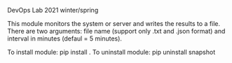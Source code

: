 DevOps Lab 2021 winter/spring

This module monitors the system or server and writes the results to a file. 
There are two arguments: file name (support only .txt and .json format) and interval in minutes (defaul = 5 minutes).

To install module: pip install .
To uninstall module: pip uninstall snapshot
